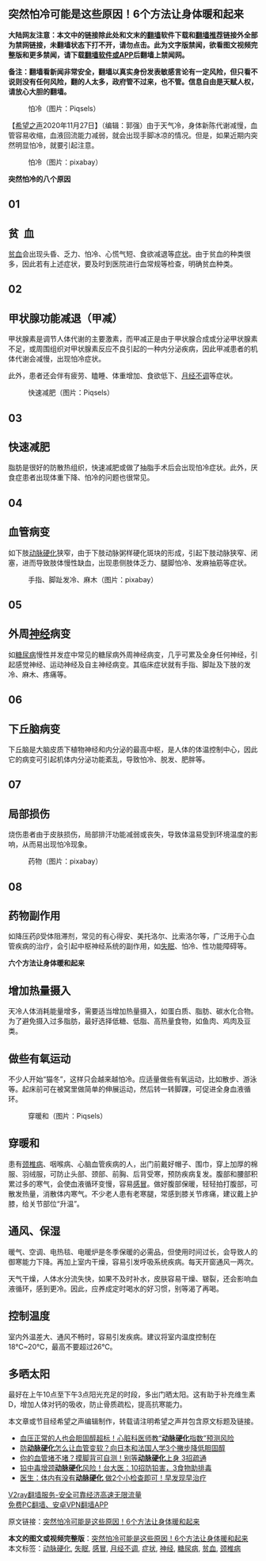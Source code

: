  <h2>突然怕冷可能是这些原因！6个方法让身体暖和起来</h2> <p class="notice"><b>大陆网友注意：本文中的链接除此处和文末的<a href="https://github.com/bannedbook/fanqiang" >翻墙</a>软件下载和<a href="https://github.com/killgcd/justmysocks/blob/master/README.md">翻墙推荐</a>链接外全部为禁网链接，未翻墙状态下打不开，请勿点击。此为文字版禁闻，欲看图文视频完整版和更多禁闻，请下载<a href="https://github.com/bannedbook/fanqiang">翻墙软件或APP</a>后翻墙上禁闻网。</p><p>备注：翻墙看新闻非常安全，翻墙以真实身份发表敏感言论有一定风险，但只看不说则没有任何风险，翻的人太多，政府管不过来，也不管。信息自由是天赋人权，请放心大胆的翻墙。</b></p>  <div class="entry"> <figure><figcaption>怕冷（图片：Piqsels）</figcaption></figure> <p>【<span class='wp_keywordlink_affiliate'><a href="https://www.soundofhope.org" title="希望之声" target="_blank">希望之声</a></span>2020年11月27日】（编辑：郭强）由于天气冷，身体新陈代谢减慢，血管容易收缩，血液回流能力减弱，就会出现手脚冰凉的情况。但是，如果近期内突然明显怕冷，就要引起注意。</p> <figure><figcaption>怕冷（图片：pixabay）</figcaption></figure> <p><strong>突然怕冷的八个原因</strong></p> <h2>01</h2> <h2>贫  血</h2> <p><a href="https://www.bannedbook.org/bnews/tag/%E8%B4%AB%E8%A1%80/" class="st_tag internal_tag" rel="tag" title="标签 贫血 下的日志">贫血</a>会出现头昏、乏力、怕冷、心慌气短、食欲减退等<a href="https://www.bannedbook.org/bnews/tag/%E7%97%87%E7%8A%B6/" class="st_tag internal_tag" rel="tag" title="标签 症状 下的日志">症状</a>。由于贫血的种类很多，因此若有上述症状，要及时到医院进行血常规等检查，明确贫血种类。</p> <h2>02</h2> <h2>甲状腺功能减退（甲减）</h2> <p>甲状腺素是调节人体代谢的主要激素，而甲减正是由于甲状腺合成或分泌甲状腺素不足，或周围组织对甲状腺素反应不良引起的一种内分泌疾病，因此甲减患者的机体代谢会减慢，出现怕冷症状。</p> <p>此外，患者还会伴有疲劳、瞌睡、体重增加、食欲低下、<a href="https://www.bannedbook.org/bnews/tag/%e6%9c%88%e7%bb%8f%e4%b8%8d%e8%b0%83/" class="st_tag internal_tag" rel="tag" title="标签 月经不调 下的日志">月经不调</a>等症状。</p>  <figure><figcaption>快速减肥（图片：Piqsels）</figcaption></figure> <h2>03</h2> <h2>快速减肥</h2> <p>脂肪是很好的防散热组织，快速减肥或做了抽脂手术后会出现怕冷症状。此外，厌食症患者出现体重下降、怕冷的问题也很常见。</p> <h2>04</h2> <h2>血管病变</h2> <p>如下肢<a href="https://www.bannedbook.org/bnews/tag/%e5%8a%a8%e8%84%89%e7%a1%ac%e5%8c%96/" class="st_tag internal_tag" rel="tag" title="标签 动脉硬化 下的日志">动脉硬化</a>狭窄，由于下肢动脉粥样硬化斑块的形成，引起下肢动脉狭窄、闭塞，进而导致肢体慢性缺血，出现患侧肢体乏力、腿脚怕冷、发麻抽筋等症状。</p> <figure><figcaption>手指、脚趾发冷、麻木（图片：pixabay）</figcaption></figure> <h2>05</h2> <h2>外周<a href="https://www.bannedbook.org/bnews/tag/%E7%A5%9E%E7%BB%8F/" class="st_tag internal_tag" rel="tag" title="标签 神经 下的日志">神经</a>病变</h2> <p>如<a href="https://www.bannedbook.org/bnews/tag/%e7%b3%96%e5%b0%bf%e7%97%85/" class="st_tag internal_tag" rel="tag" title="标签 糖尿病 下的日志">糖尿病</a>慢性并发症中常见的糖尿病外周神经病变，几乎可累及全身任何神经，引起感觉神经、运动神经及自主神经病变。其临床症状就有手指、脚趾及下肢的发冷、麻木、疼痛等。</p> <h2>06</h2> <h2>下丘脑病变</h2> <p>下丘脑是大脑皮质下植物神经和内分泌的最高中枢，是人体的体温控制中心，因此它的病变可引起机体内分泌功能紊乱，导致怕冷、脱发、肥胖等。</p> <h2>07</h2> <h2>局部损伤</h2> <p>烧伤患者由于皮肤损伤，局部排汗功能减弱或丧失，导致体温易受到环境温度的影响，从而易出现怕冷现象。</p>  <figure><figcaption>药物（图片：pixabay）</figcaption></figure> <h2>08</h2> <h2>药物副作用</h2> <p>如降压药β受体阻滞剂，常见的有心得安、美托洛尔、比索洛尔等，广泛用于心血管疾病的治疗，会引起中枢神经系统的副作用，如<a href="https://www.bannedbook.org/bnews/tag/%e5%a4%b1%e7%9c%a0/" class="st_tag internal_tag" rel="tag" title="标签 失眠 下的日志">失眠</a>、怕冷、性功能障碍等。</p> <p><strong>六个方法让身体暖和起来</strong></p> <h2>增加热量摄入</h2> <p>天冷人体消耗能量增多，需要适当增加热量摄入，如蛋白质、脂肪、碳水化合物。为了避免摄入过多脂肪，最好选择低糖、低脂、高热量食物，如鱼肉、鸡肉及豆类。</p> <h2>做些有氧运动</h2> <p>不少人开始“猫冬”，这样只会越来越怕冷。应适量做些有氧运动，比如散步、游泳等。起床前可在被窝里做简单的伸展运动，然后转一转脚踝，可促进全身血液循环。</p> <figure><figcaption>穿暖和（图片：Piqsels）</figcaption></figure> <h2>穿暖和</h2> <p>患有<a href="https://www.bannedbook.org/bnews/tag/%E9%A2%88%E6%A4%8E%E7%97%85/" class="st_tag internal_tag" rel="tag" title="标签 颈椎病 下的日志">颈椎病</a>、咽喉病、心脑血管疾病的人，出门前戴好帽子、围巾，穿上加厚的棉服、羽绒服，可防止头部、颈部、前胸、后背受寒，预防疾病复发。腹部和腰部积累过多的寒气，会使血液循环变慢，容易<a href="https://www.bannedbook.org/bnews/tag/%E6%84%9F%E5%86%92/" class="st_tag internal_tag" rel="tag" title="标签 感冒 下的日志">感冒</a>。做好腹部保暖，轻轻拍打腹部，可散发热量，消散体内寒气。不少老人患有老寒腿，常感到膝关节疼痛，建议戴上护膝，给关节部位“升温”。</p>  <h2>通风、保湿</h2> <p>暖气、空调、电热毯、电暖炉是冬季保暖的必需品，但使用时间过长，会导致人的御寒能力下降。再加上室内干燥，容易引发呼吸系统疾病。每天开窗通风一两次。</p> <p>天气干燥，人体水分流失快，如果不及时补水，皮肤容易干燥、皲裂，还会影响血液循环，感到更冷。因此，应养成定时喝水的好习惯，别等渴了再喝。</p> <h2>控制温度</h2> <p>室内外温差大、通风不畅时，容易引发疾病。建议将室内温度控制在18℃~20℃，最高不要超过26℃。</p> <h2>多晒太阳</h2> <p>最好在上午10点至下午3点阳光充足的时段，多出门晒太阳。这有助于补充维生素D，增加人体对钙的吸收，防止骨质疏松，提高抗寒能力。</p> <p>本文章或节目经希望之声编辑制作，转载请注明希望之声并包含原文标题及链接。</p>  <ul class='op-related-articles' title='相关阅读'> <li><a href='https://www.bannedbook.org/bnews/health/20200930/1405482.html' target='_blank'>血压正常的人也会胆固醇超标！心脏科医师教“<b>动脉硬化</b>指数”预测风险</a></li> <li><a href='https://www.bannedbook.org/bnews/health/20200915/1396642.html' target='_blank'>防<b>动脉硬化</b>怎么让血管变软？向日本和法国人学3个撇步降低胆固醇</a></li> <li><a href='https://www.bannedbook.org/bnews/lifebaike/20200915/1396552.html' target='_blank'>你的血管堵不堵？摸脚背可自测！别等<b>动脉硬化</b>上身 3招疏通</a></li> <li><a href='https://www.bannedbook.org/bnews/health/20200827/1386406.html' target='_blank'>铅中毒增颈<b>动脉硬化</b>风险！台大医：10招防铅害，3食物助排毒</a></li> <li><a href='https://www.bannedbook.org/bnews/health/20200620/1347698.html' target='_blank'>医生：体内有没有<b>动脉硬化</b> 做2个小检查即可！早发现早治疗</a></li> </ul> <p class="texttj"> <a href="https://www.bannedbook.org/forum23/topic22702.html" target="_blank">V2ray翻墙服务-安全可靠经济高速无限流量</a><br/> <a href="https://github.com/bannedbook/fanqiang/wiki/%E7%A6%81%E9%97%BB%E7%BD%91%E5%AE%89%E5%8D%93%E7%BF%BB%E5%A2%99%E6%96%B0%E9%97%BBAPP" target="_blank">免费PC翻墙、安卓VPN翻墙APP</a></p><p>原文链接：<a class="src_link"  href="https://www.soundofhope.org/post/447499" target="_blank">突然怕冷可能是这些原因！6个方法让身体暖和起来</a></p><a name='sharetosocial'></a>       <div><b>本文的图文或视频完整版</b>：<a href='https://www.bannedbook.org/bnews/comments/20201128/1438627.html'>突然怕冷可能是这些原因！6个方法让身体暖和起来</a></div>  </div><!--END ENTRY--> <div class="postfooter"> <div>本文标签：<a href="https://www.bannedbook.org/bnews/tag/%e5%8a%a8%e8%84%89%e7%a1%ac%e5%8c%96/" rel="tag">动脉硬化</a>, <a href="https://www.bannedbook.org/bnews/tag/%e5%a4%b1%e7%9c%a0/" rel="tag">失眠</a>, <a href="https://www.bannedbook.org/bnews/tag/%E6%84%9F%E5%86%92/" rel="tag">感冒</a>, <a href="https://www.bannedbook.org/bnews/tag/%e6%9c%88%e7%bb%8f%e4%b8%8d%e8%b0%83/" rel="tag">月经不调</a>, <a href="https://www.bannedbook.org/bnews/tag/%E7%97%87%E7%8A%B6/" rel="tag">症状</a>, <a href="https://www.bannedbook.org/bnews/tag/%E7%A5%9E%E7%BB%8F/" rel="tag">神经</a>, <a href="https://www.bannedbook.org/bnews/tag/%e7%b3%96%e5%b0%bf%e7%97%85/" rel="tag">糖尿病</a>, <a href="https://www.bannedbook.org/bnews/tag/%E8%B4%AB%E8%A1%80/" rel="tag">贫血</a>, <a href="https://www.bannedbook.org/bnews/tag/%E9%A2%88%E6%A4%8E%E7%97%85/" rel="tag">颈椎病</a></div>  </div><!--END POSTFOOTER--> 